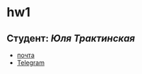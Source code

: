 # hw1
## **Студент**: _Юля Трактинская_
* [почта](mailto:julia-0599@yandex.ru)
* [Telegram](https://t.me/juliatrakt0599)
